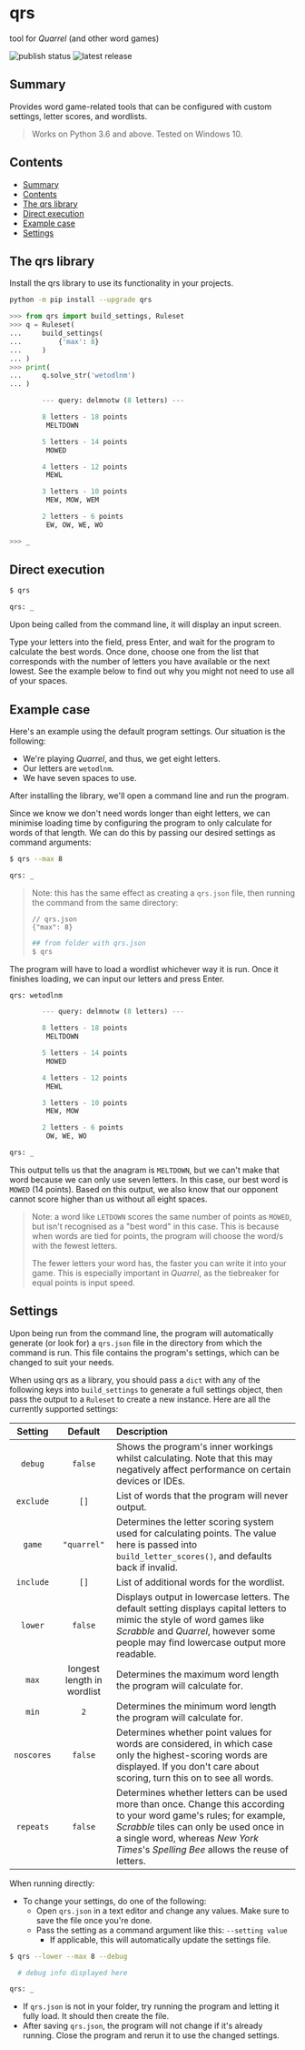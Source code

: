 <!-- omit from toc -->
# qrs

tool for *Quarrel* (and other word games)

![[publish status](https://github.com/silvncr/qrs/actions/workflows/python-publish.yml)](https://img.shields.io/github/actions/workflow/status/silvncr/qrs/python-publish.yml)
![[latest release](https://github.com/silvncr/qrs/releases/latest)](https://img.shields.io/github/v/release/silvncr/qrs)

## Summary

Provides word game-related tools that can be configured with custom settings, letter scores, and wordlists.

> Works on Python 3.6 and above. Tested on Windows 10.

## Contents

- [Summary](#summary)
- [Contents](#contents)
- [The qrs library](#the-qrs-library)
- [Direct execution](#direct-execution)
- [Example case](#example-case)
- [Settings](#settings)

## The qrs library

Install the qrs library to use its functionality in your projects.

```sh
python -m pip install --upgrade qrs
```

```py
>>> from qrs import build_settings, Ruleset
>>> q = Ruleset(
...     build_settings(
...         {'max': 8}
...     )
... )
>>> print(
...     q.solve_str('wetodlnm')
... )

        --- query: delmnotw (8 letters) ---

        8 letters - 18 points
         MELTDOWN

        5 letters - 14 points
         MOWED

        4 letters - 12 points
         MEWL

        3 letters - 10 points
         MEW, MOW, WEM

        2 letters - 6 points
         EW, OW, WE, WO

>>> _
```

## Direct execution

```sh
$ qrs

qrs: _
```

Upon being called from the command line, it will display an input screen.

Type your letters into the field, press Enter, and wait for the program to calculate the best words. Once done, choose one from the list that corresponds with the number of letters you have available or the next lowest. See the example below to find out why you might not need to use all of your spaces.

## Example case

Here's an example using the default program settings. Our situation is the following:

- We're playing *Quarrel*, and thus, we get eight letters.
- Our letters are `wetodlnm`.
- We have seven spaces to use.

After installing the library, we'll open a command line and run the program.

Since we know we don't need words longer than eight letters, we can minimise loading time by configuring the program to only calculate for words of that length. We can do this by passing our desired settings as command arguments:

```sh
$ qrs --max 8

qrs: _
```

> Note: this has the same effect as creating a `qrs.json` file, then running the command from the same directory:
>
> ```jsonc
> // qrs.json
> {"max": 8}
> ```
>
> ```sh
> ## from folder with qrs.json
> $ qrs
> ```

The program will have to load a wordlist whichever way it is run. Once it finishes loading, we can input our letters and press Enter.

```py
qrs: wetodlnm

        --- query: delmnotw (8 letters) ---

        8 letters - 18 points
         MELTDOWN

        5 letters - 14 points
         MOWED

        4 letters - 12 points
         MEWL

        3 letters - 10 points
         MEW, MOW

        2 letters - 6 points
         OW, WE, WO

qrs: _
```

This output tells us that the anagram is `MELTDOWN`, but we can't make that word because we can only use seven letters. In this case, our best word is `MOWED` (14 points). Based on this output, we also know that our opponent cannot score higher than us without all eight spaces.

> Note: a word like `LETDOWN` scores the same number of points as `MOWED`, but isn't recognised as a "best word" in this case. This is because when words are tied for points, the program will choose the word/s with the fewest letters.
>
> The fewer letters your word has, the faster you can write it into your game. This is especially important in *Quarrel*, as the tiebreaker for equal points is input speed.

## Settings

Upon being run from the command line, the program will automatically generate (or look for) a `qrs.json` file in the directory from which the command is run. This file contains the program's settings, which can be changed to suit your needs.

When using qrs as a library, you should pass a `dict` with any of the following keys into `build_settings` to generate a full settings object, then pass the output to a `Ruleset` to create a new instance. Here are all the currently supported settings:

| Setting | Default | Description |
|:-:|:-:|:--|
| `debug` | `false` | Shows the program's inner workings whilst calculating. Note that this may negatively affect performance on certain devices or IDEs. |
| `exclude` | `[]` | List of words that the program will never output. |
| `game` | `"quarrel"` | Determines the letter scoring system used for calculating points. The value here is passed into `build_letter_scores()`, and defaults back if invalid. |
| `include` | `[]` | List of additional words for the wordlist. |
| `lower` | `false`| Displays output in lowercase letters. The default setting displays capital letters to mimic the style of word games like *Scrabble* and *Quarrel*, however some people may find lowercase output more readable. |
| `max` | longest length in wordlist | Determines the maximum word length the program will calculate for. |
| `min` | `2` | Determines the minimum word length the program will calculate for. |
| `noscores` | `false` | Determines whether point values for words are considered, in which case only the highest-scoring words are displayed. If you don't care about scoring, turn this on to see all words. |
| `repeats` | `false` | Determines whether letters can be used more than once. Change this according to your word game's rules; for example, *Scrabble* tiles can only be used once in a single word, whereas *New York Times*'s *Spelling Bee* allows the reuse of letters. |

When running directly:

- To change your settings, do one of the following:
  - Open `qrs.json` in a text editor and change any values. Make sure to save the file once you're done.
  - Pass the setting as a command argument like this: `--setting value`
    - If applicable, this will automatically update the settings file.

```sh
$ qrs --lower --max 8 --debug

  # debug info displayed here

qrs: _
```

- If `qrs.json` is not in your folder, try running the program and letting it fully load. It should then create the file.
- After saving `qrs.json`, the program will not change if it's already running. Close the program and rerun it to use the changed settings.
